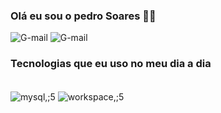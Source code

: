 
### Olá eu sou o pedro Soares ✌🏽

![G-mail](https://img.shields.io/badge/Gmail-D14836?style=for-the-badge&logo=gmail&logoColor=white (pedrohenrique.ns150@gmail.com))  ![G-mail](https://img.shields.io/badge/Instagram-E4405F?style=for-the-badge&logo=instagram&logoColor=white (https://instagram.com/phxz.66))

### Tecnologias que eu uso no meu dia a dia  

<div style="display: inline block"><br/>
<img align="center" alt=mysql,;5 src="https://img.shields.io/badge/MySQL-00000F?style=for-the-badge&logo=mysql&logoColor=white">
<img align="center" alt=workspace,;5 src="https://img.shields.io/badge/workspace-143157?style=for-the-badge&logo=NX&logoColor=white">
</div>


